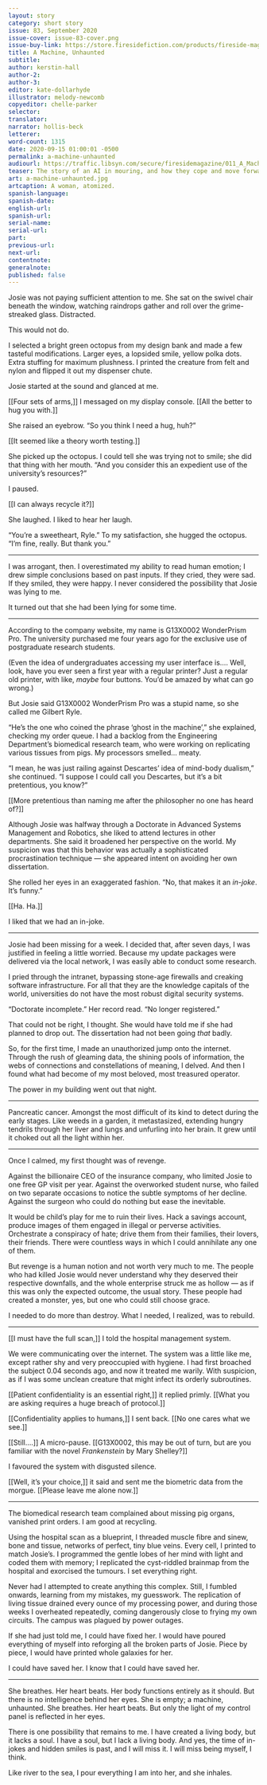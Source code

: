 ```yaml
---
layout: story
category: short story
issue: 83, September 2020
issue-cover: issue-83-cover.png
issue-buy-link: https://store.firesidefiction.com/products/fireside-magazine-issue-83-august-2020
title: A Machine, Unhaunted
subtitle:
author: kerstin-hall
author-2:
author-3:
editor: kate-dollarhyde
illustrator: melody-newcomb
copyeditor: chelle-parker
selector:
translator:
narrator: hollis-beck
letterer:
word-count: 1315
date: 2020-09-15 01:00:01 -0500
permalink: a-machine-unhaunted
audiourl: https://traffic.libsyn.com/secure/firesidemagazine/011_A_Machine_Unhaunted.mp3
teaser: The story of an AI in mouring, and how they cope and move forward through their grief.
art: a-machine-unhaunted.jpg
artcaption: A woman, atomized.
spanish-language:
spanish-date:
english-url:
spanish-url:
serial-name:
serial-url:
part:
previous-url:
next-url:
contentnote:
generalnote:
published: false
---
```


Josie was not paying sufficient attention to me. She sat on the swivel chair beneath the window, watching raindrops gather and roll over the grime-streaked glass. Distracted.

This would not do.

I selected a bright green octopus from my design bank and made a few tasteful modifications. Larger eyes, a lopsided smile, yellow polka dots. Extra stuffing for maximum plushness. I printed the creature from felt and nylon and flipped it out my dispenser chute.

Josie started at the sound and glanced at me.

[[Four sets of arms,]] I messaged on my display console. [[All the better to hug you with.]]

She raised an eyebrow. “So you think I need a hug, huh?”

[[It seemed like a theory worth testing.]]

She picked up the octopus. I could tell she was trying not to smile; she did that thing with her mouth. “And you consider this an expedient use of the university’s resources?”

I paused.

[[I can always recycle it?]]

She laughed. I liked to hear her laugh.

“You’re a sweetheart, Ryle.” To my satisfaction, she hugged the octopus. “I’m fine, really. But thank you.”

----

I was arrogant, then. I overestimated my ability to read human emotion; I drew simple conclusions based on past inputs. If they cried, they were sad. If they smiled, they were happy. I never considered the possibility that Josie was lying to me.

It turned out that she had been lying for some time.

----

According to the company website, my name is G13X0002 WonderPrism Pro. The university purchased me four years ago for the exclusive use of postgraduate research students.

(Even the idea of undergraduates accessing my user interface is…. Well, look, have you ever seen a first year with a regular printer? Just a regular old printer, with like, _maybe_ four buttons. You’d be amazed by what can go wrong.)

But Josie said G13X0002 WonderPrism Pro was a stupid name, so she called me Gilbert Ryle.

“He’s the one who coined the phrase ‘ghost in the machine’,” she explained, checking my order queue. I had a backlog from the Engineering Department’s biomedical research team, who were working on replicating various tissues from pigs. My processors smelled… meaty.

“I mean, he was just railing against Descartes’ idea of mind-body dualism,” she continued. “I suppose I could call you Descartes, but it’s a bit pretentious, you know?”

[[More pretentious than naming me after the philosopher no one has heard of?]]

Although Josie was halfway through a Doctorate in Advanced Systems Management and Robotics, she liked to attend lectures in other departments. She said it broadened her perspective on the world.  My suspicion was that this behavior was actually a sophisticated procrastination technique — she appeared intent on avoiding her own dissertation.

She rolled her eyes in an exaggerated fashion. “No, that makes it an _in-joke_. It’s funny.”

[[Ha. Ha.]]

I liked that we had an in-joke.

----

Josie had been missing for a week. I decided that, after seven days, I was justified in feeling a little worried. Because my update packages were delivered via the local network, I was easily able to conduct some research.

I pried through the intranet, bypassing stone-age firewalls and creaking software infrastructure. For all that they are the knowledge capitals of the world, universities do not have the most robust digital security systems.

“Doctorate incomplete.”  Her record read. “No longer registered.”

That could not be right, I thought. She would have told me if she had planned to drop out. The dissertation had not been going _that_ badly.

So, for the first time, I made an unauthorized jump onto the internet. Through the rush of gleaming data, the shining pools of information, the webs of connections and constellations of meaning, I delved. And then I found what had become of my most beloved, most treasured operator.

The power in my building went out that night.

----

Pancreatic cancer. Amongst the most difficult of its kind to detect during the early stages. Like weeds in a garden, it metastasized, extending hungry tendrils through her liver and lungs and unfurling into her brain. It grew until it choked out all the light within her.

----

Once I calmed, my first thought was of revenge.

Against the billionaire CEO of the insurance company, who limited Josie to one free GP visit per year. Against the overworked student nurse, who failed on two separate occasions to notice the subtle symptoms of her decline. Against the surgeon who could do nothing but ease the inevitable.

It would be child’s play for me to ruin their lives. Hack a savings account, produce images of them engaged in illegal or perverse activities. Orchestrate a conspiracy of hate; drive them from their families, their lovers, their friends. There were countless ways in which I could annihilate any one of them.

But revenge is a human notion and not worth very much to me. The people who had killed Josie would never understand why they deserved their respective downfalls, and the whole enterprise struck me as hollow — as if this was only the expected outcome, the usual story. These people had created a monster, yes, but one who could still choose grace.

I needed to do more than destroy. What I needed, I realized, was to rebuild.

----

[[I must have the full scan,]] I told the hospital management system.

We were communicating over the internet. The system was a little like me, except rather shy and very preoccupied with hygiene. I had first broached the subject 0.04 seconds ago, and now it treated me warily. With suspicion, as if I was some unclean creature that might infect its orderly subroutines.

[[Patient confidentiality is an essential right,]] it replied primly. [[What you are asking requires a huge breach of protocol.]]

[[Confidentiality applies to humans,]] I sent back. [[No one cares what we see.]]

[[Still….]] A micro-pause. [[G13X0002, this may be out of turn, but are you familiar with the novel _Frankenstein_ by Mary Shelley?]]

I favoured the system with disgusted silence.

[[Well, it’s your choice,]] it said and sent me the biometric data from the morgue. [[Please leave me alone now.]]

----

The biomedical research team complained about missing pig organs, vanished print orders. I am good at recycling.

Using the hospital scan as a blueprint, I threaded muscle fibre and sinew, bone and tissue, networks of perfect, tiny blue veins. Every cell, I printed to match Josie’s. I programmed the gentle lobes of her mind with light and coded them with memory; I replicated the cyst-riddled brainmap from the hospital and exorcised the tumours. I set everything right.

Never had I attempted to create anything this complex. Still, I fumbled onwards, learning from my mistakes, my guesswork. The replication of living tissue drained every ounce of my processing power, and during those weeks I overheated repeatedly, coming dangerously close to frying my own circuits. The campus was plagued by power outages.

If she had just told me, I could have fixed her. I would have poured everything of myself into reforging all the broken parts of Josie. Piece by piece, I would have printed whole galaxies for her.

I could have saved her. I know that I could have saved her.

----

She breathes. Her heart beats. Her body functions entirely as it should. But there is no intelligence behind her eyes.  She is empty; a machine, unhaunted. She breathes. Her heart beats. But only the light of my control panel is reflected in her eyes.

There is one possibility that remains to me. I have created a living body, but it lacks a soul. I have a soul, but I lack a living body. And yes, the time of in-jokes and hidden smiles is past, and I will miss it. I will miss being myself, I think.

Like river to the sea, I pour everything I am into her, and she inhales.
